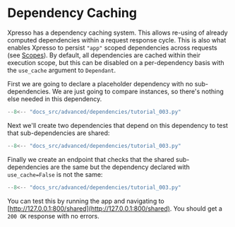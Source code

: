 # Dependency Caching

Xpresso has a dependency caching system.
This allows re-using of already computed dependencies within a request response cycle.
This is also what enables Xpresso to persist `"app"` scoped dependencies across requests (see [Scopes]).
By default, all dependencies are cached within their execution scope, but this can be disabled on a per-dependency basis with the `use_cache` argument to `Dependant`.

First we are going to declare a placeholder dependency with no sub-dependencies.
We are just going to compare instances, so there's nothing else needed in this dependency.

```python hl_lines="5-6"
--8<-- "docs_src/advanced/dependencies/tutorial_003.py"
```

Next we'll create two dependencies that depend on this dependency to test that sub-dependencies are shared:

```python hl_lines="9-10 13-14"
--8<-- "docs_src/advanced/dependencies/tutorial_003.py"
```

Finally we create an endpoint that checks that the shared sub-dependencies are the same but the dependency declared with `use_cache=False` is not the same:

```python hl_lines="17-23"
--8<-- "docs_src/advanced/dependencies/tutorial_003.py"
```

You can test this by running the app and navigating to [http://127.0.0.1:800/shared](http://127.0.0.1:800/shared).
You should get a `200 OK` response with no errors.

[Scopes]: ../../tutorial/dependencies/scopes.md
